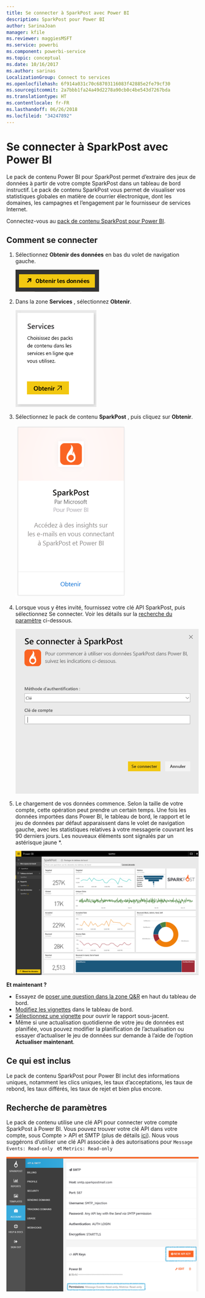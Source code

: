 ```yaml
---
title: Se connecter à SparkPost avec Power BI
description: SparkPost pour Power BI
author: SarinaJoan
manager: kfile
ms.reviewer: maggiesMSFT
ms.service: powerbi
ms.component: powerbi-service
ms.topic: conceptual
ms.date: 10/16/2017
ms.author: sarinas
LocalizationGroup: Connect to services
ms.openlocfilehash: 6f914a031c70c68703116083f42885e2fe79cf30
ms.sourcegitcommit: 2a7bbb1fa24a49d2278a90cb0c4be543d7267bda
ms.translationtype: HT
ms.contentlocale: fr-FR
ms.lasthandoff: 06/26/2018
ms.locfileid: "34247892"
---
```

# <a name="connect-to-sparkpost-with-power-bi"></a>Se connecter à SparkPost avec Power BI
Le pack de contenu Power BI pour SparkPost permet d’extraire des jeux de données à partir de votre compte SparkPost dans un tableau de bord instructif. Le pack de contenu SparkPost vous permet de visualiser vos statistiques globales en matière de courrier électronique, dont les domaines, les campagnes et l’engagement par le fournisseur de services Internet.

Connectez-vous au [pack de contenu SparkPost pour Power BI](https://app.powerbi.com/getdata/services/spark-post).

## <a name="how-to-connect"></a>Comment se connecter
1. Sélectionnez **Obtenir des données** en bas du volet de navigation gauche.
   
   ![](media/service-connect-to-sparkpost/getdata.png)
2. Dans la zone **Services** , sélectionnez **Obtenir**.
   
   ![](media/service-connect-to-sparkpost/services.png)
3. Sélectionnez le pack de contenu **SparkPost** , puis cliquez sur **Obtenir**. 
   
   ![](media/service-connect-to-sparkpost/sparkpost.png)
4. Lorsque vous y êtes invité, fournissez votre clé API SparkPost, puis sélectionnez Se connecter. Voir les détails sur la [recherche du paramètre](#FindingParams) ci-dessous.
   
   ![](media/service-connect-to-sparkpost/creds.png)
5. Le chargement de vos données commence. Selon la taille de votre compte, cette opération peut prendre un certain temps. Une fois les données importées dans Power BI, le tableau de bord, le rapport et le jeu de données par défaut apparaissent dans le volet de navigation gauche, avec les statistiques relatives à votre messagerie couvrant les 90 derniers jours. Les nouveaux éléments sont signalés par un astérisque jaune \*.
   
   ![](media/service-connect-to-sparkpost/dashboard.png)

**Et maintenant ?**

* Essayez de [poser une question dans la zone Q&R](power-bi-q-and-a.md) en haut du tableau de bord.
* [Modifiez les vignettes](service-dashboard-edit-tile.md) dans le tableau de bord.
* [Sélectionnez une vignette](service-dashboard-tiles.md) pour ouvrir le rapport sous-jacent.
* Même si une actualisation quotidienne de votre jeu de données est planifiée, vous pouvez modifier la planification de l’actualisation ou essayer d’actualiser le jeu de données sur demande à l’aide de l’option **Actualiser maintenant**.

## <a name="whats-included"></a>Ce qui est inclus
Le pack de contenu SparkPost pour Power BI inclut des informations uniques, notamment les clics uniques, les taux d’acceptations, les taux de rebond, les taux différés, les taux de rejet et bien plus encore.

<a name="FindingParams"></a>

## <a name="finding-parameters"></a>Recherche de paramètres
Le pack de contenu utilise une clé API pour connecter votre compte SparkPost à Power BI. Vous pouvez trouver votre clé API dans votre compte, sous Compte \> API et SMTP (plus de détails [ici](https://support.sparkpost.com/customer/portal/articles/1933377-create-api-keys)). Nous vous suggérons d’utiliser une clé API associée à des autorisations pour `Message Events: Read-only ` et `Metrics: Read-only`

![](media/service-connect-to-sparkpost/sparkpost1.png)

